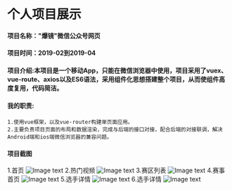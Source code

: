 # 个人项目展示
#### 项目名称："爆镜"微信公众号网页
#### 项目时间：2019-02到2019-04
#### 项目介绍:本项目是一个移动App，只能在微信浏览器中使用，项目采用了vuex、vue-route、axios以及ES6语法，采用组件化思想搭建整个项目，从而使组件高度复用，代码简洁。
#### 我的职责:
    1.使用vue框架，以及vue-router构建单页面应用。
    2.主要负责项目页面的布局和数据渲染，完成与后端的接口对接，配合后端的对接联调，解决Android端和ios端微信浏览器的兼容问题。
#### 项目截图
1.首页
	![Image text](https://github.com/linzi12138/projectImg/blob/master/41207666.jpg)
2.热门视频
  ![Image text](https://github.com/linzi12138/projectImg/blob/master/1406280690.jpg)
3.赛区列表
  ![Image text](https://github.com/linzi12138/projectImg/blob/master/1590065260.jpg)
4.赛事首页
  ![Image text](https://github.com/linzi12138/projectImg/blob/master/454783896.jpg)
5.选手详情
  ![Image text](https://github.com/linzi12138/projectImg/blob/master/webwxgetmsgimg%20(1).jpeg)
6.选手详情
  ![Image text](https://github.com/linzi12138/projectImg/blob/master/webwxgetmsgimg.jpeg)
